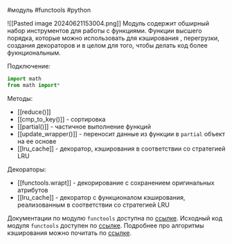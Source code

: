 #модуль #functools #python 


![[Pasted image 20240621153004.png]]
Модуль содержит обширный набор инструментов для работы с функциями. Функции высшего порядка, которые можно использовать для кэширования , перегрузки, создания декораторов и в целом для того, чтобы делать код более фукнциональным.

Подключение:
```python
import math
from math import*
```

Методы:
- [[reduce()]] 
- [[cmp_to_key()]] - сортировка
- [[partial()]] - частичное выполнение функций
- [[update_wrapper()]] - переносит данные из функции в `partial` объект на ее основе
- [[lru_cache]] - декоратор, кэширования в соответствии со стратегией LRU

Декораторы:
 - [[functools.wrapt]] - декорирование с сохранением оригинальных атрибутов
 - [[lru_cache]] - декоратор с функционалом кэширования, реализованным в соответствии со стратегией LRU

Документации по модулю `functools` доступна по [ссылке](https://docs.python.org/3/library/functools.html).
Исходный код модуля `functools` доступен по [ссылке](https://github.com/python/cpython/blob/7a4791e03613bfbdc0d3ddfabfc0b59e6a6f7358/Lib/functools.py).
Подробнее про алгоритмы кэширования можно почитать по [ссылке](https://ru.wikipedia.org/wiki/%D0%90%D0%BB%D0%B3%D0%BE%D1%80%D0%B8%D1%82%D0%BC%D1%8B_%D0%BA%D1%8D%D1%88%D0%B8%D1%80%D0%BE%D0%B2%D0%B0%D0%BD%D0%B8%D1%8F).